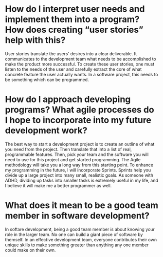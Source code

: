 # How do I interpret user needs and implement them into a program? How does creating “user stories” help with this?
User stories translate the users' desires into a clear deliverable. It communicates to the development team what needs to be accomplished to make the product more successful. To create these user stories, one must listen to the needs of the user and carefully extract the core of what concrete feature the user actually wants. In a software project, this needs to be something which can be programmed.
# How do I approach developing programs? What agile processes do I hope to incorporate into my future development work?
The best way to start a development project is to create an outline of what you need from the project. Then translate that into a list of real, programmable features. Then, pick your team and the software you will need to use for this project and get started programming. The Agile methodology will take you a long way from this starting point. To enhance my programming in the future, I will incorporate Sprints. Sprints help you divide up a large project into many small, realistic goals. As someone with ADHD, dividing up tasks into smaller tasks is extremely useful in my life, and I believe it will make me a better programmer as well.
# What does it mean to be a good team member in software development?
In softare development, being a good team member is about knowing your role in the larger team. No one can build a giant piece of software by themself. In an effective development team, everyone contributes their own unique skills to make something greater than anything any one member could make on their own.
